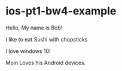 # ios-pt1-bw4-example

Hello, My name is Bob!


I like to eat Sushi with chopsticks

I love windows 10! 

Moin Loves his Android devices. 


